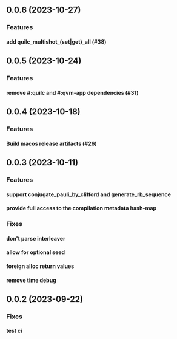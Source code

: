 ## 0.0.6 (2023-10-27)

### Features

#### add quilc_multishot_(set|get)_all (#38)

## 0.0.5 (2023-10-24)

### Features

#### remove #:quilc and #:qvm-app dependencies (#31)

## 0.0.4 (2023-10-18)

### Features

#### Build macos release artifacts (#26)

## 0.0.3 (2023-10-11)

### Features

#### support conjugate_pauli_by_clifford and generate_rb_sequence

#### provide full access to the compilation metadata hash-map

### Fixes

#### don't parse interleaver

#### allow for optional seed

#### foreign alloc return values

#### remove time debug

## 0.0.2 (2023-09-22)

### Fixes

#### test ci

